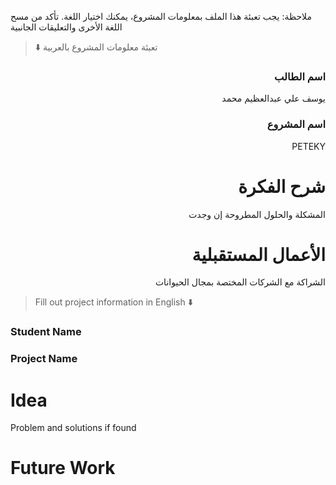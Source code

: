 
ملاحظة: يجب تعبئة هذا الملف بمعلومات المشروع، يمكنك اختيار اللغة. تأكد من مسح اللغة الأخرى والتعليقات الجانبية 
> ⬇️ تعبئة معلومات المشروع بالعربية  

<div dir="rtl">
  
### اسم الطالب
يوسف علي عبدالعظيم محمد

### اسم المشروع
PETEKY

# شرح الفكرة
المشكلة والحلول المطروحة إن وجدت


# الأعمال المستقبلية
الشراكة مع الشركات المختصة بمجال الحيوانات

</div>

> Fill out project information in English ⬇️
### Student Name


### Project Name

# Idea
Problem and solutions if found 


# Future Work 


